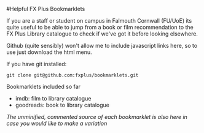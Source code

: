 #Helpful FX Plus Bookmarklets

If you are a staff or student on campus in Falmouth Cornwall (FU/UoE) its quite useful to be able to jump from a book or film recommendation to the FX Plus Library catalogue to check if we've got it before looking elsewhere.

Github (quite sensibly) won't allow me to include javascript links here, so to use just download the html menu.

If you have git installed:

    git clone git@github.com:fxplus/bookmarklets.git

Bookmarklets included so far

* imdb: film to library catalogue
* goodreads: book to library catalogue

*The unminified, commented source of each bookmarklet is also here in case you would like to make a variation*
